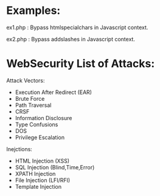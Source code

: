 
# Examples:
ex1.php : Bypass htmlspecialchars in Javascript context.

ex2.php : Bypass addslashes in Javascript context.



# WebSecurity List of Attacks:

Attack Vectors:
- Execution After Redirect (EAR)
- Brute Force
- Path Traversal
- CRSF 
- Information Disclosure
- Type Confusions
- DOS
- Privilege Escalation

Inejctions:
- HTML Injection (XSS)
- SQL Injection (Blind,Time,Error)
- XPATH Injection
- File Injection (LFI/RFI)
- Template Injection
